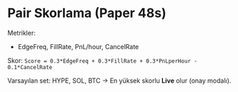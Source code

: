 # Pair Skorlama (Paper 48s)

Metrikler:
- EdgeFreq, FillRate, PnL/hour, CancelRate

Skor:
`Score = 0.3*EdgeFreq + 0.3*FillRate + 0.3*PnLperHour - 0.1*CancelRate`

Varsayılan set: HYPE, SOL, BTC → En yüksek skorlu **Live** olur (onay modalı).


